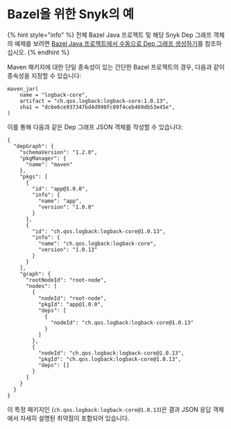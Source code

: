 # Bazel을 위한 Snyk의 예

{% hint style="info" %}
전체 Bazel Java 프로젝트 및 해당 Snyk Dep 그래프 객체의 예제를 보려면 [Bazel Java 프로젝트에서 수동으로 Dep 그래프 생성하기](https://github.com/snyk/bazel-simple-app)를 참조하십시오.
{% endhint %}

Maven 패키지에 대한 단일 종속성이 있는 간단한 Bazel 프로젝트의 경우, 다음과 같이 종속성을 지정할 수 있습니다:

```
maven_jar(
    name = "logback-core",
    artifact = "ch.qos.logback:logback-core:1.0.13",
    sha1 = "dc6e6ce937347bd4d990fc89f4ceb469db53e45e",
)
```

이를 통해 다음과 같은 Dep 그래프 JSON 객체를 작성할 수 있습니다:

```
{
  "depGraph": {
    "schemaVersion": "1.2.0",
    "pkgManager": {
      "name": "maven"
    },
    "pkgs": [
      {
        "id": "app@1.0.0",
        "info": {
          "name": "app",
          "version": "1.0.0"
        }
      },
      {
        "id": "ch.qos.logback:logback-core@1.0.13",
        "info": {
          "name": "ch.qos.logback:logback-core",
          "version": "1.0.13"
        }
      }
    ],
    "graph": {
      "rootNodeId": "root-node",
      "nodes": [
        {
          "nodeId": "root-node",
          "pkgId": "app@1.0.0",
          "deps": [
            {
              "nodeId": "ch.qos.logback:logback-core@1.0.13"
            }
          ]
        },
        {
          "nodeId": "ch.qos.logback:logback-core@1.0.13",
          "pkgId": "ch.qos.logback:logback-core@1.0.13",
          "deps": []
        }
      ]
    }
  }
}
```

이 특정 패키지인 (`ch.qos.logback:logback-core@1.0.13`)은 결과 JSON 응답 객체에서 자세히 설명된 취약점이 포함되어 있습니다.

